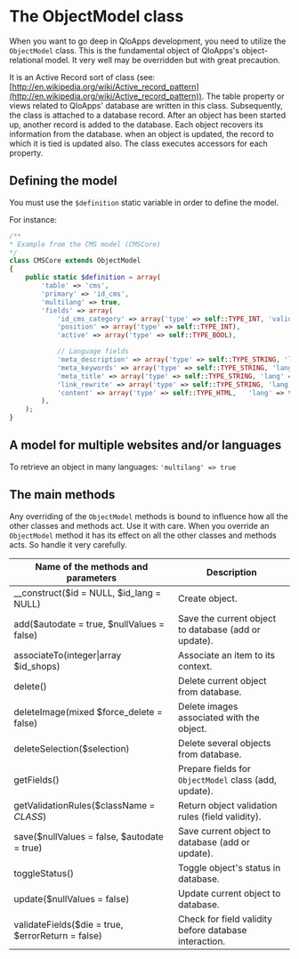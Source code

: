 # The ObjectModel class
When you want to go deep in QloApps development, you need to utilize the `ObjectModel` class. This is the fundamental object of QloApps's object-relational model. It very well may be overridden but with great precaution.

It is an Active Record sort of class (see: [http://en.wikipedia.org/wiki/Active_record_pattern](http://en.wikipedia.org/wiki/Active_record_pattern)). The table property or views related to QloApps' database are written in this class. Subsequently, the class is attached to a database record. After an object has been started up, another record is added to the database. Each object recovers its information from the database. when an object is updated, the record to which it is tied is updated also. The class executes accessors for each property.

## Defining the model

You must use the `$definition` static variable in order to define the model.

For instance:

```php
/**
* Example from the CMS model (CMSCore)
*/
class CMSCore extends ObjectModel
{
    public static $definition = array(
        'table' => 'cms',
        'primary' => 'id_cms',
        'multilang' => true,
        'fields' => array(
            'id_cms_category' => array('type' => self::TYPE_INT, 'validate' => 'isUnsignedInt'),
            'position' => array('type' => self::TYPE_INT),
            'active' => array('type' => self::TYPE_BOOL),

            // Language fields
            'meta_description' => array('type' => self::TYPE_STRING, 'lang' => true, 'validate' => 'isGenericName', 'size' => 255),
            'meta_keywords' => array('type' => self::TYPE_STRING, 'lang' => true, 'validate' => 'isGenericName', 'size' => 255),
            'meta_title' => array('type' => self::TYPE_STRING, 'lang' => true, 'validate' => 'isGenericName', 'required' => true, 'size' => 128),
            'link_rewrite' => array('type' => self::TYPE_STRING, 'lang' => true, 'validate' => 'isLinkRewrite', 'required' => true, 'size' => 128),
            'content' => array('type' => self::TYPE_HTML,   'lang' => true, 'validate' => 'isString', 'size' => 3999999999999),
        ),
    );
}
```
## A model for multiple websites and/or languages

To retrieve an object in many languages:
`'multilang' => true`

## The main methods
Any overriding of the `ObjectModel` methods is bound to influence how all the other classes and methods act. Use it with care. When you override an `ObjectModel` method it has its effect on all the other classes and methods acts. So handle it very carefully.

| Name of the methods and parameters                | Description                                           |
|---------------------------------------------------|-------------------------------------------------------|
| __construct($id = NULL, $id_lang = NULL)          | Create object.                                        |
| add($autodate = true, $nullValues = false)        | Save the current object to database (add or update).  |
| associateTo(integer\|array $id_shops)             | Associate an item to its context.                     |
| delete()                                          | Delete current object from database.                  |
| deleteImage(mixed $force_delete = false)          | Delete images associated with the object.             |
| deleteSelection($selection)                       | Delete several objects from database.                 |
| getFields()                                       | Prepare fields for `ObjectModel` class (add, update). |
| getValidationRules($className = _CLASS_)          | Return object validation rules (field validity).      |
| save($nullValues = false, $autodate = true)       | Save current object to database (add or update).      |
| toggleStatus()                                    | Toggle object's status in database.                   |
| update($nullValues = false)                       | Update current object to database.                    |
| validateFields($die = true, $errorReturn = false) | Check for field validity before database interaction. |
